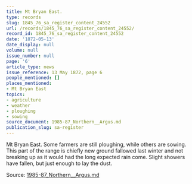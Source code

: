 ```yaml
---
title: Mt Bryan East.
type: records
slug: 1845_76_sa_register_content_24552
url: /records/1845_76_sa_register_content_24552/
record_id: 1845_76_sa_register_content_24552
date: '1872-05-13'
date_display: null
volume: null
issue_number: null
page: '6'
article_type: news
issue_reference: 13 May 1872, page 6
people_mentioned: []
places_mentioned:
- Mt Bryan East
topics:
- agriculture
- weather
- ploughing
- sowing
source_document: 1985-87_Northern__Argus.md
publication_slug: sa-register
---
```


Mt Bryan East.  Some farmers are still ploughing, while others are sowing.  This part of the range is chiefly new ground fallowed last winter and not breaking up as it would had the long expected rain come.  Slight showers have fallen, but just enough to lay the dust.

Source: [1985-87_Northern__Argus.md](/downloads/markdown/1985-87_Northern__Argus.md)
